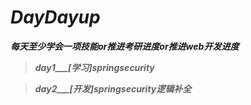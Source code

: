 # ***DayDayup***

***每天至少学会一项技能or推进考研进度or推进web开发进度***

> ***day1___[学习]springsecurity***

> ***day2___[开发]springsecurity逻辑补全***
